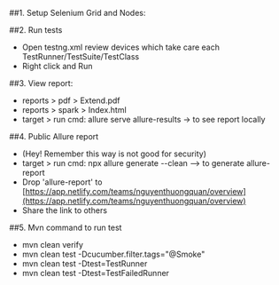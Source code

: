 ##1. Setup Selenium Grid and Nodes:


##2. Run tests
- Open testng.xml review devices which take care each TestRunner/TestSuite/TestClass
- Right click and Run

##3. View report:
- reports > pdf > Extend.pdf
- reports > spark > Index.html
- target > run cmd: allure serve allure-results -> to see report locally

##4. Public Allure report
- (Hey! Remember this way is not good for security)
- target > run cmd: npx allure generate --clean --> to generate allure-report
- Drop 'allure-report' to [https://app.netlify.com/teams/nguyenthuongquan/overview](https://app.netlify.com/teams/nguyenthuongquan/overview)
- Share the link to others

##5. Mvn command to run test
- mvn clean verify
- mvn clean test -Dcucumber.filter.tags="@Smoke"
- mvn clean test -Dtest=TestRunner
- mvn clean test -Dtest=TestFailedRunner